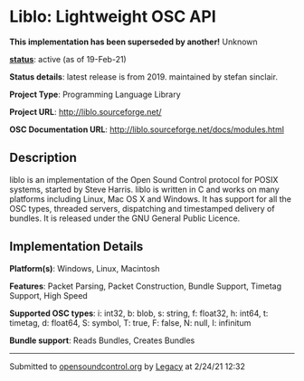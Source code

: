 # Liblo: Lightweight OSC API

**This implementation has been superseded by another!**
Unknown

**[status](../implementation-status.html)**: active (as of 19-Feb-21)

**Status details**: 
latest release is from 2019. maintained by stefan sinclair.

**Project Type**: Programming Language Library

**Project URL**: <http://liblo.sourceforge.net/>

**OSC Documentation URL**: <http://liblo.sourceforge.net/docs/modules.html>

## Description

liblo is an implementation of the Open Sound Control protocol for POSIX systems, started by Steve Harris. liblo is written in C and works on many platforms including Linux, Mac OS X and Windows. It has support for all the OSC types, threaded servers, dispatching and timestamped delivery of bundles. It is released under the GNU General Public Licence.

## Implementation Details

**Platform(s)**: Windows, Linux, Macintosh

**Features**: Packet Parsing, Packet Construction, Bundle Support, Timetag Support, High Speed

**Supported OSC types**: i: int32, b: blob, s: string, f: float32, h: int64, t: timetag, d: float64, S: symbol, T: true, F: false, N: null, I: infinitum

**Bundle support**: Reads Bundles, Creates Bundles

---
Submitted to [opensoundcontrol.org](https://opensoundcontrol.org) by [Legacy](https://web.archive.org) at 2/24/21 12:32
